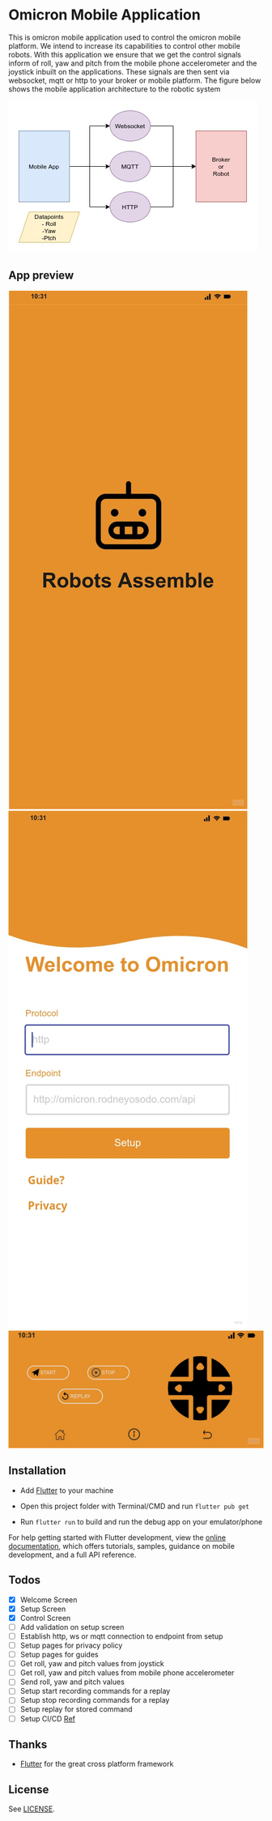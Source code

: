 # Omicron Mobile Application

This is omicron mobile application used to control the omicron mobile platform. We intend to increase its capabilities to control other mobile robots. With this application we ensure that we get the control signals inform of roll, yaw and pitch from the mobile phone accelerometer and the joystick inbuilt on the applications. These signals are then sent via websocket, mqtt or http to your broker or mobile platform. The figure below shows the mobile application architecture to the robotic system

![Mobile App Architecture](utils/omicronmobileapparchitecture.jpg)

## App preview

![Welcome](utils/OmicronAppWelcome.jpg)
![Setup](utils/OmicronAppSetup.jpg)
![Control](utils/OmicronAppControl.jpg)

## Installation

- Add [Flutter](https://flutter.dev/docs/get-started/install) to your machine

- Open this project folder with Terminal/CMD and run `flutter pub get`

- Run `flutter run` to build and run the debug app on your emulator/phone

For help getting started with Flutter development, view the
[online documentation](https://docs.flutter.dev/), which offers tutorials,
samples, guidance on mobile development, and a full API reference.

## Todos

- [x] Welcome Screen
- [x] Setup Screen
- [x] Control Screen
- [ ] Add validation on setup screen
- [ ] Establish http, ws or mqtt connection to endpoint from setup
- [ ] Setup pages for privacy policy
- [ ] Setup pages for guides
- [ ] Get roll, yaw and pitch values from joystick
- [ ] Get roll, yaw and pitch values from mobile phone accelerometer
- [ ] Send roll, yaw and pitch values
- [ ] Setup start recording commands for a replay
- [ ] Setup stop recording commands for a replay
- [ ] Setup replay for stored command
- [ ] Setup CI/CD [Ref](https://levelup.gitconnected.com/ci-cd-for-flutter-using-github-actions-and-fastlane-6dfc9431ee9a)

## Thanks

- [Flutter](https://flutter.dev) for the great cross platform framework

## License

See [LICENSE](LICENSE).
